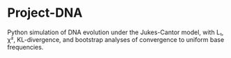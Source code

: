 # Project-DNA
Python simulation of DNA evolution under the Jukes-Cantor model, with L₁, χ², KL-divergence, and bootstrap analyses of convergence to uniform base frequencies.
